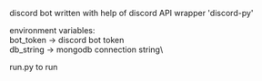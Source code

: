discord bot written with help of discord API wrapper 'discord-py'

environment variables:\
bot_token -> discord bot token\
db_string -> mongodb connection string\

run.py to run
